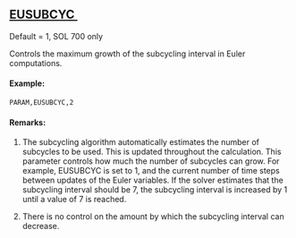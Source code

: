 ## [EUSUBCYC ](https://help.hexagonmi.com/bundle/MSC_Nastran_2022.4/page/Nastran_Combined_Book/qrg/parameters/TOC.EUSUBCYC.xhtml)

Default = 1, SOL 700 only

Controls the maximum growth of the subcycling interval in Euler computations.

#### Example:

```nastran
PARAM,EUSUBCYC,2
```

#### Remarks:

1. The subcycling algorithm automatically estimates the number of subcycles to be used. This is updated throughout the calculation. This parameter controls how much the number of subcycles can grow. For example, EUSUBCYC is set to 1, and the current number of time steps between updates of the Euler variables. If the solver estimates that the subcycling interval should be 7, the subcycling interval is increased by 1 until a value of 7 is reached.

2. There is no control on the amount by which the subcycling interval can decrease.

